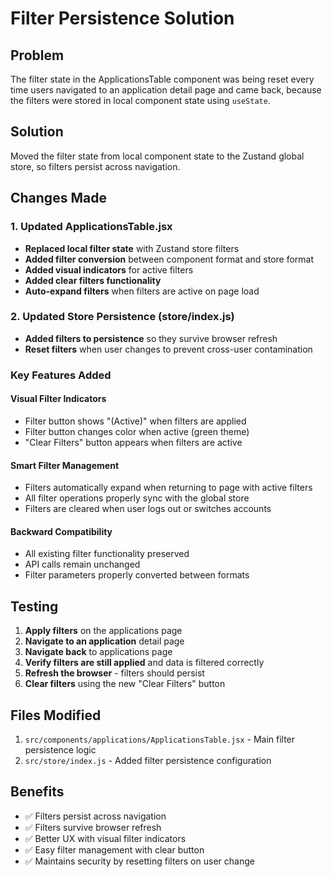 # Filter Persistence Solution

## Problem
The filter state in the ApplicationsTable component was being reset every time users navigated to an application detail page and came back, because the filters were stored in local component state using `useState`.

## Solution
Moved the filter state from local component state to the Zustand global store, so filters persist across navigation.

## Changes Made

### 1. Updated ApplicationsTable.jsx
- **Replaced local filter state** with Zustand store filters
- **Added filter conversion** between component format and store format
- **Added visual indicators** for active filters
- **Added clear filters functionality**
- **Auto-expand filters** when filters are active on page load

### 2. Updated Store Persistence (store/index.js)
- **Added filters to persistence** so they survive browser refresh
- **Reset filters** when user changes to prevent cross-user contamination

### Key Features Added

#### Visual Filter Indicators
- Filter button shows "(Active)" when filters are applied
- Filter button changes color when active (green theme)
- "Clear Filters" button appears when filters are active

#### Smart Filter Management
- Filters automatically expand when returning to page with active filters
- All filter operations properly sync with the global store
- Filters are cleared when user logs out or switches accounts

#### Backward Compatibility
- All existing filter functionality preserved
- API calls remain unchanged
- Filter parameters properly converted between formats

## Testing
1. **Apply filters** on the applications page
2. **Navigate to an application** detail page
3. **Navigate back** to applications page
4. **Verify filters are still applied** and data is filtered correctly
5. **Refresh the browser** - filters should persist
6. **Clear filters** using the new "Clear Filters" button

## Files Modified
1. `src/components/applications/ApplicationsTable.jsx` - Main filter persistence logic
2. `src/store/index.js` - Added filter persistence configuration

## Benefits
- ✅ Filters persist across navigation
- ✅ Filters survive browser refresh
- ✅ Better UX with visual filter indicators
- ✅ Easy filter management with clear button
- ✅ Maintains security by resetting filters on user change
